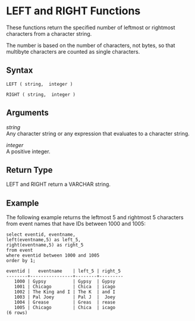 # LEFT and RIGHT Functions<a name="r_LEFT"></a>

These functions return the specified number of leftmost or rightmost characters from a character string\.

The number is based on the number of characters, not bytes, so that multibyte characters are counted as single characters\.

## Syntax<a name="r_LEFT-synopsis"></a>

```
LEFT ( string,  integer )

RIGHT ( string,  integer )
```

## Arguments<a name="r_LEFT-arguments"></a>

 *string*   
Any character string or any expression that evaluates to a character string\. 

 *integer*   
A positive integer\. 

## Return Type<a name="r_LEFT-return-type"></a>

LEFT and RIGHT return a VARCHAR string\. 

## Example<a name="r_LEFT-example"></a>

The following example returns the leftmost 5 and rightmost 5 characters from event names that have IDs between 1000 and 1005: 

```
select eventid, eventname,
left(eventname,5) as left_5,
right(eventname,5) as right_5
from event
where eventid between 1000 and 1005
order by 1;

eventid |   eventname    | left_5 | right_5
--------+----------------+--------+---------
   1000 | Gypsy          | Gypsy  | Gypsy
   1001 | Chicago        | Chica  | icago
   1002 | The King and I | The K  | and I
   1003 | Pal Joey       | Pal J  |  Joey
   1004 | Grease         | Greas  | rease
   1005 | Chicago        | Chica  | icago
(6 rows)
```
